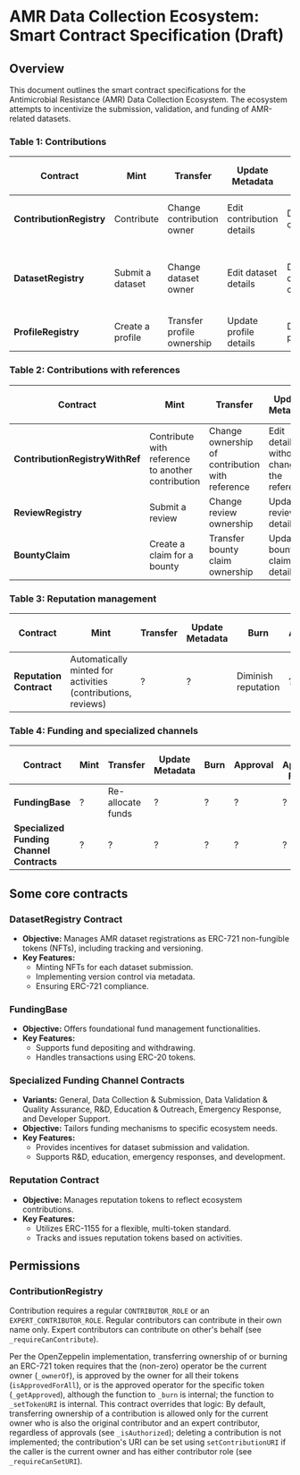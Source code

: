 # AMR Data Collection Ecosystem: Smart Contract Specification (Draft)


## Overview

This document outlines the smart contract specifications for the Antimicrobial Resistance (AMR) Data Collection Ecosystem. 
The ecosystem attempts to incentivize the submission, validation, and funding of AMR-related datasets.

### Table 1: Contributions

| Contract                 | Mint                     | Transfer                                | Update Metadata              | Burn                            | Approval                                                              | Set Approval For All | Freeze/Unfreeze              | Delegate | Revoke |
|--------------------------|--------------------------|-----------------------------------------|------------------------------|---------------------------------|-----------------------------------------------------------------------|----------------------|------------------------------|----------|--------|
| **ContributionRegistry** | Contribute               | Change contribution owner               | Edit contribution details    | Delete contribution             | Allow third-party transfer of ownership                               | ?                    | Pause contract interactions | ?        | ?      |
| **DatasetRegistry**      | Submit a dataset         | Change dataset owner                    | Edit dataset details         | Delete dataset contribution     | Allow third-party transfers of dataset contribution ownership        | ?                    | Pause contract interactions | ?        | ?      |
| **ProfileRegistry**      | Create a profile         | Transfer profile ownership              | Update profile details       | Delete profile                  | ?                                                                   | ?                    | Pause profile interactions  | ?        | ?      |

### Table 2: Contributions with references

| Contract                         | Mint                                                        | Transfer                                      | Update Metadata                             | Burn                            | Approval                                   | Set Approval For All | Freeze/Unfreeze                     | Delegate | Revoke |
|----------------------------------|-------------------------------------------------------------|-----------------------------------------------|---------------------------------------------|---------------------------------|--------------------------------------------|----------------------|------------------------------------|----------|--------|
| **ContributionRegistryWithRef**  | Contribute with reference to another contribution           | Change ownership of contribution with reference | Edit details without changing the reference | Delete contribution | Allow third-party transfer of ownership | ?                    | Pause interactions with references   | ?        | ?      |
| **ReviewRegistry**               | Submit a review                                             | Change review ownership                       | Update review details                       | Delete review                    | ?                                          | ?                    | Pause review interactions           | ?        | ?      |
| **BountyClaim**                  | Create a claim for a bounty                                 | Transfer bounty claim ownership               | Update bounty claim details                 | Withdraw bounty claim             | ?                                          | ?                    | Pause bounty claim interactions      | ?        | ?      |

### Table 3: Reputation management
| Contract            | Mint                                                         | Transfer  | Update Metadata  | Burn                | Approval  | Set Approval For All  | Freeze/Unfreeze          | Delegate  | Revoke  |
|---------------------|--------------------------------------------------------------|-----------|------------------|---------------------|-----------|----------------------|--------------------------|-----------|---------|
| **Reputation Contract** | Automatically minted for activities (contributions, reviews) | ?         | ?                | Diminish reputation | ?         | ?                    | Pause reputation updates | ?         | ?       |

### Table 4: Funding and specialized channels
| Contract                                 | Mint  | Transfer          | Update Metadata | Burn | Approval | Set Approval For All | Freeze/Unfreeze                 | Delegate | Revoke |
|------------------------------------------|-------|-------------------|-----------------|------|----------|---------------------|---------------------------------|----------|--------|
| **FundingBase**                          | ?     | Re-allocate funds | ?               | ?    | ?        | ?                   | Pause financial transactions   | ?        | ?      |
| **Specialized Funding Channel Contracts**| ?     | ?                 | ?               | ?    | ?        | ?                   | Pause channel-specific actions | ?        | ?      |


## Some core contracts

### DatasetRegistry Contract
- **Objective:** Manages AMR dataset registrations as ERC-721 non-fungible tokens (NFTs), including tracking and versioning.
- **Key Features:**
  - Minting NFTs for each dataset submission.
  - Implementing version control via metadata.
  - Ensuring ERC-721 compliance.
  
### FundingBase
- **Objective:** Offers foundational fund management functionalities.
- **Key Features:**
  - Supports fund depositing and withdrawing.
  - Handles transactions using ERC-20 tokens.

### Specialized Funding Channel Contracts
- **Variants:** General, Data Collection & Submission, Data Validation & Quality Assurance, R&D, Education & Outreach, Emergency Response, and Developer Support.
- **Objective:** Tailors funding mechanisms to specific ecosystem needs.
- **Key Features:**
  - Provides incentives for dataset submission and validation.
  - Supports R&D, education, emergency responses, and development.

### Reputation Contract
- **Objective:** Manages reputation tokens to reflect ecosystem contributions.
- **Key Features:**
  - Utilizes ERC-1155 for a flexible, multi-token standard.
  - Tracks and issues reputation tokens based on activities.


## Permissions

### ContributionRegistry

Contribution requires a regular `CONTRIBUTOR_ROLE` or an `EXPERT_CONTRIBUTOR_ROLE`. 
Regular contributors can contribute in their own name only.
Expert contributors can contribute on other's behalf
(see `_requireCanContribute`).

Per the OpenZeppelin implementation, transferring ownership of or burning an ERC-721 token
requires that the (non-zero) operator
be the current owner (`_ownerOf`),
is approved by the owner for all their tokens (`isApprovedForAll`),
or is the approved operator for the specific token (`_getApproved`),
although
the function to `_burn` is internal;
the function to `_setTokenURI` is internal.
This contract overrides that logic:
By default,
transferring ownership of a contribution is allowed
only 
for the current owner who is also the original contributor and an expert contributor,
regardless of approvals
(see `_isAuthorized`);
deleting a contribution is not implemented;
the contribution's URI can be set using
`setContributionURI`
if the caller is the current owner and has either contributor role
(see `_requireCanSetURI`).
